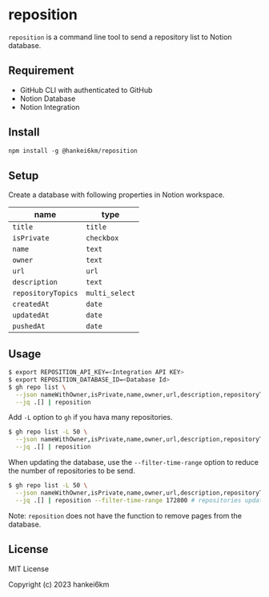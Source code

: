 # reposition

`reposition` is a command line tool to send a repository list to Notion database.

## Requirement

- GitHub CLI with authenticated to GitHub
- Notion Database
- Notion Integration

## Install

```diff
npm install -g @hankei6km/reposition
```

## Setup

Create a database with following properties in Notion workspace.

| name               | type           |
| ------------------ | -------------- |
| `title`            | `title`        |
| `isPrivate`        | `checkbox`     |
| `name`             | `text`         |
| `owner`            | `text`         |
| `url`              | `url`          |
| `description`      | `text`         |
| `repositoryTopics` | `multi_select` |
| `createdAt`        | `date`         |
| `updatedAt`        | `date`         |
| `pushedAt`         | `date`         |

## Usage

```bash
$ export REPOSITION_API_KEY=<Integration API KEY>
$ export REPOSITION_DATABASE_ID=<Database Id>
$ gh repo list \
  --json nameWithOwner,isPrivate,name,owner,url,description,repositoryTopics,createdAt,updatedAt,pushedAt,openGraphImageUrl \
  --jq .[] | reposition
```

Add `-L` option to `gh` if you hava many repositories.

```bash
$ gh repo list -L 50 \
  --json nameWithOwner,isPrivate,name,owner,url,description,repositoryTopics,createdAt,updatedAt,pushedAt,openGraphImageUrl \
  --jq .[] | reposition
```

When updating the database, use the `--filter-time-range` option to reduce the number of repositories to be send.

```bash
$ gh repo list -L 50 \
  --json nameWithOwner,isPrivate,name,owner,url,description,repositoryTopics,createdAt,updatedAt,pushedAt,openGraphImageUrl \
  --jq .[] | reposition --filter-time-range 172800 # repositories updated(pushed) within 2 days.
```

Note: `reposition` does not have the function to remove pages from the database.

## License

MIT License

Copyright (c) 2023 hankei6km
